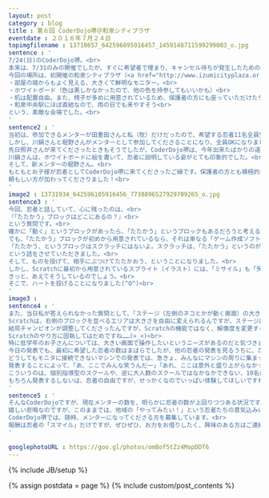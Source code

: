```yaml
---
layout: post
category : blog
title : 第６回 CoderDojo堺＠和泉シティプラザ
eventdate : ２０１６年７月２４日
topimgfilename : 13710657_642596095916457_1459148711599299003_o.jpg
sentence : '
7/24(日)のCoderDojo堺。<br>
本来は、7/31のみの開催でしたが、すぐに希望者で埋まり、キャンセル待ちが発生したための追加開催となりました。<br>
今回の場所は、初開催の和泉シティプラザ（<a href="http://www.izumicityplaza.or.jp/">http://www.izumicityplaza.or.jp/</a>）。<br>
・部屋の端からもよく見える、大きくて鮮明なモニター。<br>
・ホワイトボード（色は黒しかなかったので、他の色を持参してもいいかも）<br>
・机は配置自由。また、椅子が多めに用意されているため、保護者の方にも座っていただけたり、荷物を置いたりできる。<br>
・和泉中央駅にほぼ直結なので、雨の日でも来やすそう<br>
という、素敵な会場でした。<br>
'
sentence2 : '
当初は、参加できるメンターが田重田さんと私（牧）だけだったので、希望する忍者11名全員受け入れ可能か？ という問題がありました。<br>
しかし、川鍋さんと堀野さんがメンターとして参加してくださることになり、全員OKになりました～(*^▽^*)<br>
先日照井さんが来てくださったときもそうでしたが、CoderDojo堺は、今年出来たばかりの道場ですので、メンター経験豊富な方に来ていただけるのは、本当に良い刺激になります。<br>
川鍋さんは、ホワイトボードに絵を書いて、忍者に説明している姿がとても印象的でした。<br>
そして、新メンターの堀野さん。<br>
もともとお子様が忍者としてCoderDojo堺に来てくださったご縁です。保護者の方とも積極的に交流されていて、保護者の気持ちに寄り添ってくださる方です。<br>
頼もしい方が加わってくださりました！<br>
'
image2 : 13731934_642596105916456_7738896527929709265_o.jpg
sentence3 : '
今回、忍者と話していて、心に残ったのは、<br>
『「たたかう」ブロックはどこにあるの？』<br>
という質問です。<br>
確かに「動く」というブロックがあったら、「たたかう」というブロックもあるだろうと考えるのも不思議ではありません。<br>
でも、「たたかう」ブロックが初めから用意されているなら、それは単なる「ゲーム作成ソフト」でしかありません。<br>
「たたかう、というブロックはスクラッチにはないよ。スクラッチは、「たたかう」というのがどういうのかわからんねん。だから、「こういう動きが、「たたかう」ということだ、というのを君が教えてあげないとあかんねん」<br>
という話をさせていただきました。<br>
そして、ものを投げて、相手にぶつけてたたかおう、ということになりました。<br>
しかし、Scratchに最初から用意されているスプライト（イラスト）には、「ミサイル」も「矢」も「爆弾」もありませんでした。<br>
きっと、あえてそうしているのでしょう。<br>
そこで、ハートを投げることになりました(^O^)<br>
'
image3 :
sentence4 : '
また、当日私が答えられなかった質問として、「ステージ（左側のネコとかが動く画面）の大きさが小さくなってしまったので戻したい」というものがありました。<br>
Scratchは、右側のブロックを並べるエリアは大きさを自由に変えられるんですが、ステージは「小さいステージか、否か」という選択肢しかありません。そしてその忍者の画面は「小さいステージ」ではありませんでした。<br>
結局チャンピオンが調整してくださったんですが、Scratchの機能ではなく、解像度を変更するやり方でした。<br>
Scratchのやり方に固執してはだめですね……(>_<)<br>
特に低学年のお子さんについては、大きい画面で操作したいというニーズがあるのだと気づきました。<br>
今日の発表でも、最初に希望した忍者の数はまばらでしたが、他の忍者の発表を見るうちに、次第に「やっぱり自分も発表したい」と希望する忍者が増えてきました。<br>
どうしてもモニタに接続できないマシンでの発表では、急きょ、みんなにマシンの周りに集まってもらうことに。みんな興味津々！　これはこれでひとつの形かなと思います。<br>
発表することによって、「あ、ここでみんな笑うんだー」「あれ、ここは意外と盛り上がらなかった。なぜだろう」というのが、肌感覚でつかめます。<br>
こういうのは、個別指導型のスクールや、逆に大人数のスクールではなかなかできない、10名前後という人数だからこそのメリットだと考えています。<br>
もちろん発表するしないは、忍者の自由ですが、せっかくなのでいっぱい体験してほしいですね(^O^)v<br>
'
sentence5 : '
そんなCoderDojoですが、現在メンターの数を、明らかに忍者の数が上回りつつある状況です。<br>
嬉しい悲鳴なのですが、このままでは、地域の「やってみたい！」という忍者たちの意気込みに応えれなくなってしまう可能性が出てきます……。<br>
CoderDojo堺では、随時、メンターになってくださる方を募集しています。<br>
報酬は忍者の「スマイル」だけですが、ぜひぜひ、お力をお借りしたく、興味のある方はご連絡ください。よろしくお願いします(>_<)
'

googlephotoURL : https://goo.gl/photos/omBof5tZz4MopDDT6
---
```

{% include JB/setup %}

{% assign postdata = page %}
{% include custom/post_contents %}
